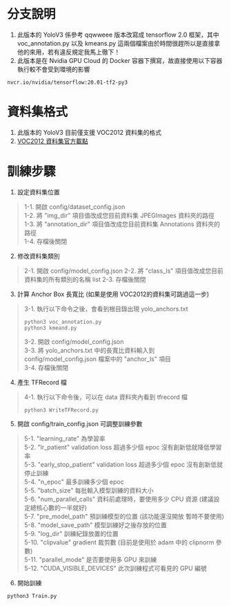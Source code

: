 # 分支說明

1. 此版本的 YoloV3 係參考 qqwweee 版本改寫成 tensorflow 2.0 框架，其中 voc_annotation.py 以及 kmeans.py 這兩個檔案由於時間很趕所以是直接拿他的來用，若有違反規定我馬上徹下！
2. 此版本是在 Nvidia GPU Cloud 的 Docker 容器下撰寫，故直接使用以下容器執行較不會受到環境的影響   
```
nvcr.io/nvidia/tensorflow:20.01-tf2-py3
```


# 資料集格式

1. 此版本的 YoloV3 目前僅支援 VOC2012 資料集的格式
2. [VOC2012 資料集官方載點](http://host.robots.ox.ac.uk/pascal/VOC/voc2012/VOCtrainval_11-May-2012.tar)

# 訓練步驟

1. 設定資料集位置
> 1-1. 開啟 config/dataset_config.json   
> 1-2. 將 "img_dir" 項目值改成您目前資料集 JPEGImages 資料夾的路徑   
> 1-3. 將 "annotation_dir" 項目值改成您目前資料集 Annotations 資料夾的路徑   
> 1-4. 存檔後關閉   
   
2. 修改資料集類別
> 2-1. 開啟 config/model_config.json
> 2-2. 將 "class_ls" 項目值改成您目前資料集的所有類別的名稱 list
> 2-3. 存檔後關閉

3. 計算 Anchor Box 長寬比 (如果是使用 VOC2012的資料集可跳過這一步)
> 3-1. 執行以下命令之後，會看到根目錄出現 yolo_anchors.txt   
> ```
> python3 voc_annotation.py
> python3 kmeand.py
> ```
> 3-2. 開啟 config/model_config.json   
> 3-3. 將 yolo_anchors.txt 中的長寬比資料輸入到 config/model_config.json 檔案中的 "anchor_ls" 項目   
> 3-4. 存檔後關閉   

4. 產生 TFRecord 檔
> 4-1. 執行以下命令後，可以在 data 資料夾內看到 tfrecord 檔
> ```
> python3 WriteTFRecord.py
> ```

5. 開啟 config/train_config.json 可調整訓練參數
> 5-1. "learning_rate" 為學習率  
> 5-2. "lr_patient" validation loss 超過多少個 epoc 沒有創新低就降低學習率  
> 5-3. "early_stop_patient" validation loss 超過多少個 epoc 沒有創新低就停止訓練  
> 5-4. "n_epoc" 最多訓練多少個 epoc  
> 5-5. "batch_size" 每批輸入模型訓練的資料大小  
> 5-6. "num_parallel_calls" 資料前處理時，要使用多少 CPU 資源 (建議設定總核心數的一半就好)  
> 5-7. "pre_model_path" 預訓練模型的位置 (該功能還沒開放 暫時不要使用)  
> 5-8. "model_save_path" 模型訓練好之後存放的位置  
> 5-9. "log_dir" 訓練紀錄放置的位置  
> 5-10. "clipvalue" gradient 裁剪數 (目前是使用於 adam 中的 clipnorm 參數)  
> 5-11. "parallel_mode" 是否要使用多 GPU 來訓練  
> 5-12. "CUDA_VISIBLE_DEVICES" 此次訓練程式可看見的 GPU 編號  

6. 開始訓練
```
python3 Train.py
```